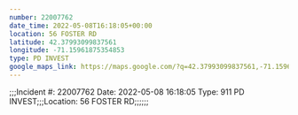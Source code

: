 ```yaml
---
number: 22007762
date_time: 2022-05-08T16:18:05+00:00
location: 56 FOSTER RD
latitude: 42.37993099837561
longitude: -71.15961875354853
type: PD INVEST
google_maps_link: https://maps.google.com/?q=42.37993099837561,-71.15961875354853
---
```


;;;Incident #: 22007762   Date: 2022-05-08 16:18:05   Type: 911 PD INVEST;;;Location: 56 FOSTER RD;;;;;;
